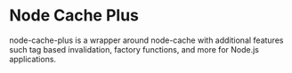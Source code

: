 # Node Cache Plus

node-cache-plus is a wrapper around node-cache with additional features such tag based invalidation, factory functions, and more for Node.js applications.
